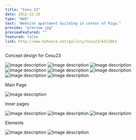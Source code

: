 ```yaml
---
title: "Cesu 23"
date: 2012-12-26
type: "Web"
text: "Website apartment building in center of Riga."
preview: "preview.jpg"
previewFeatured: ""
featured: false
link: http://www.behance.net/gallery/Cesu23/6412863
---
```


Concept design for Cesu23

![Image description](1.jpg)
![Image description](2.jpg)
![Image description](3.jpg)
![Image description](4.jpg)
![Image description](5.jpg)
![Image description](6.jpg)
![Image description](7.jpg)
![Image description](8.jpg)

Main Page

![Image description](9.png)

Inner pages

![Image description](10.png)
![Image description](11.png)
![Image description](12.png)

Elements

![Image description](13.jpg)
![Image description](14.jpg)
